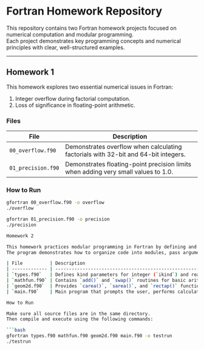 # Fortran Homework Repository

This repository contains two Fortran homework projects focused on numerical computation and modular programming.  
Each project demonstrates key programming concepts and numerical principles with clear, well-structured examples.

---

## Homework 1

This homework explores two essential numerical issues in Fortran:

1. Integer overflow during factorial computation.  
2. Loss of significance in floating-point arithmetic.

### Files
| File | Description |
|------|--------------|
| `00_overflow.f90` | Demonstrates overflow when calculating factorials with 32-bit and 64-bit integers. |
| `01_precision.f90` | Demonstrates floating-point precision limits when adding very small values to 1.0. |

### How to Run
```bash
gfortran 00_overflow.f90 -o overflow
./overflow

gfortran 01_precision.f90 -o precision
./precision

Homework 2

This homework practices modular programming in Fortran by defining and using simple mathematical and geometrical functions.
The program demonstrates how to organize code into modules, pass arguments with intent, and perform basic calculations.

| File          | Description                                                                         |
| ------------- | ----------------------------------------------------------------------------------- |
| `types.f90`   | Defines kind parameters for integer (`ikind`) and real (`rkind`) precision.         |
| `mathfun.f90` | Contains `add()` and `swap()` routines for basic arithmetic operations.             |
| `geom2d.f90`  | Provides `carea()`, `sarea()`, and `rectap()` functions for geometric calculations. |
| `main.f90`    | Main program that prompts the user, performs calculations, and prints results.      |

How to Run

Make sure all source files are in the same directory.
Then compile and execute using the following commands:

```bash
gfortran types.f90 mathfun.f90 geom2d.f90 main.f90 -o testrun
./testrun
